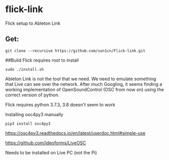 # flick-link
 Flick setup to Ableton Link

## Get:
```
git clone --recursive https://github.com/son1cn/Flick-link.git
```
##Build
Flick requires root to install
```
sudo ./install.sh
```

Ableton Link is not the tool that we need. We need to emulate something that Live can see over the network. After much Googling, it seems finding a working implementation of OpenSoundControl (OSC from now on) using the correct version of python.

Flick requires python 3.7.3, 3.8 doesn't seem to work

Installing osc4py3 manually

```
pip3 install osc4py3
```
https://osc4py3.readthedocs.io/en/latest/userdoc.html#simple-use


https://github.com/ideoforms/LiveOSC

Needs to be installed on Live PC (not the Pi)





